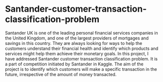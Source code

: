 # Santander-customer-transaction-classification-problem
Santander UK is one of the leading personal financial services companies in the United Kingdom, and one of the largest providers of mortgages and savings in this country. They are always looking for ways to help the customers understand their financial health and identify which products and services might help them achieve their monetary goals. In this project, I have addressed Santander customer transaction classification problem. It is a part of competition initiated by Santander in Kaggle. The aim of the project is to identify which customers will make a specific transaction in the future, irrespective of the amount of money transacted.
